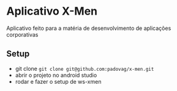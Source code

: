 # Aplicativo X-Men
Aplicativo feito para a matéria de desenvolvimento de aplicações corporativas

## Setup
* git clone `git clone git@github.com:padovag/x-men.git`
* abrir o projeto no android studio
* rodar e fazer o setup de ws-xmen
